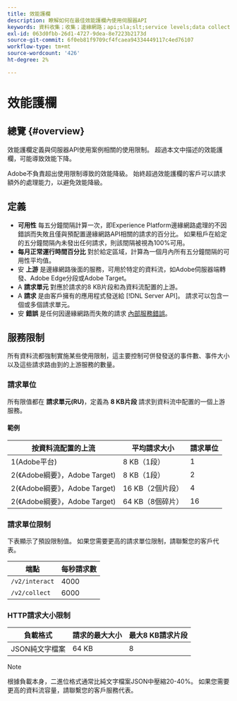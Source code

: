 ```yaml
---
title: 效能護欄
description: 瞭解如何在最佳效能護欄內使用伺服器API
keywords: 資料收集；收集；邊緣網路；api;sla;slt;service levels;data collection;edge network;api;sla;slt;service levels
exl-id: 063d0fbb-26d1-4727-9dea-8e7223b2173d
source-git-commit: 6f0eb81f9709cf4fcaea94334449117c4ed76107
workflow-type: tm+mt
source-wordcount: '426'
ht-degree: 2%

---
```


# 效能護欄

## 總覽 {#overview}

效能護欄定義與伺服器API使用案例相關的使用限制。 超過本文中描述的效能護欄，可能導致效能下降。

Adobe不負責超出使用限制導致的效能降級。 始終超過效能護欄的客戶可以請求額外的處理能力，以避免效能降級。

## 定義

* **可用性** 每五分鐘間隔計算一次，即Experience Platform邊緣網路處理的不因錯誤而失敗且僅與預配置邊緣網路API相關的請求的百分比。 如果租戶在給定的五分鐘間隔內未發出任何請求，則該間隔被視為100%可用。
* **每月正常運行時間百分比** 對於給定區域，計算為一個月內所有五分鐘間隔的可用性平均值。
* 安 **上游** 是邊緣網路後面的服務，可用於特定的資料流，如Adobe伺服器端轉發、Adobe Edge分段或Adobe Target。
* A **請求單元** 對應於請求的8 KB片段和為資料流配置的上游。
* A **請求** 是由客戶擁有的應用程式發送給 [!DNL Server API]。 請求可以包含一個或多個請求單元。
* 安 **錯誤** 是任何因邊緣網路而失敗的請求 [內部服務錯誤](error-handling.md)。

## 服務限制

所有資料流都強制實施某些使用限制，這主要控制可併發發送的事件數、事件大小以及這些請求路由到的上游服務的數量。

### 請求單位

所有限值都在 **請求單元(RU)**，定義為 **8 KB片段** 請求到資料流中配置的一個上游服務。

#### 範例

| 按資料流配置的上流 | 平均請求大小 | 請求單位 |
| --- | --- | --- |
| 1(Adobe平台) | 8 KB（1段） | 1 |
| 2(《Adobe綱要》，Adobe Target) | 8 KB（1段） | 2 |
| 2(《Adobe綱要》，Adobe Target) | 16 KB（2個片段） | 4 |
| 2(《Adobe綱要》，Adobe Target) | 64 KB（8個碎片） | 16 |

### 請求單位限制

下表顯示了預設限制值。 如果您需要更高的請求單位限制，請聯繫您的客戶代表。

| 端點 | 每秒請求數 |
| --- | --- |
| `/v2/interact` | 4000 |
| `/v2/collect` | 6000 |


### HTTP請求大小限制

| 負載格式 | 請求的最大大小 | 最大8 KB請求片段 |
| --- | --- | --- |
| JSON純文字檔案 | 64 KB | 8 |


>[!NOTE]
>
>根據負載本身，二進位格式通常比純文字檔案JSON中壓縮20-40%。 如果您需要更高的資料流容量，請聯繫您的客戶服務代表。

